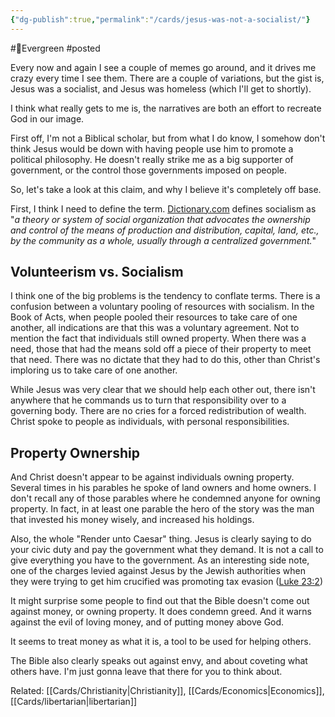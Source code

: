 ```yaml
---
{"dg-publish":true,"permalink":"/cards/jesus-was-not-a-socialist/"}
---
```


#🌲Evergreen 
#posted 

Every now and again I see a couple of memes go around, and it drives me crazy every time I see them. There are a couple of variations, but the gist is, Jesus was a socialist, and Jesus was homeless (which I'll get to shortly).

I think what really gets to me is, the narratives are both an effort to recreate God in our image.

First off, I'm not a Biblical scholar, but from what I do know, I somehow don't think Jesus would be down with having people use him to promote a political philosophy. He doesn't really strike me as a big supporter of government, or the control those governments imposed on people.

So, let's take a look at this claim, and why I believe it's completely off base.

First, I think I need to define the term. [Dictionary.com](https://www.dictionary.com/browse/socialism?s=t) defines socialism as "_a theory or system of social organization that advocates the ownership and control of the means of production and distribution, capital, land, etc., by the community as a whole, usually through a centralized government._"

## Volunteerism vs. Socialism

I think one of the big problems is the tendency to conflate terms. There is a confusion between a voluntary pooling of resources with socialism. In the Book of Acts, when people pooled their resources to take care of one another, all indications are that this was a voluntary agreement. Not to mention the fact that individuals still owned property. When there was a need, those that had the means sold off a piece of their property to meet that need. There was no dictate that they had to do this, other than Christ's imploring us to take care of one another.

While Jesus was very clear that we should help each other out, there isn't anywhere that he commands us to turn that responsibility over to a governing body. There are no cries for a forced redistribution of wealth. Christ spoke to people as individuals, with personal responsibilities.

## Property Ownership

And Christ doesn't appear to be against individuals owning property. Several times in his parables he spoke of land owners and home owners. I don't recall any of those parables where he condemned anyone for owning property. In fact, in at least one parable the hero of the story was the man that invested his money wisely, and increased his holdings.

Also, the whole "Render unto Caesar" thing. Jesus is clearly saying to do your civic duty and pay the government what they demand. It is not a call to give everything you have to the government. As an interesting side note, one of the charges levied against Jesus by the Jewish authorities when they were trying to get him crucified was promoting tax evasion ([Luke 23:2](https://www.biblegateway.com/passage/?search=Luke+23%3A2&version=ESV))

It might surprise some people to find out that the Bible doesn't come out against money, or owning property. It does condemn greed. And it warns against the evil of loving money, and of putting money above God.  

It seems to treat money as what it is, a tool to be used for helping others.

The Bible also clearly speaks out against envy, and about coveting what others have. I'm just gonna leave that there for you to think about.


Related: [[Cards/Christianity\|Christianity]], [[Cards/Economics\|Economics]], [[Cards/libertarian\|libertarian]]